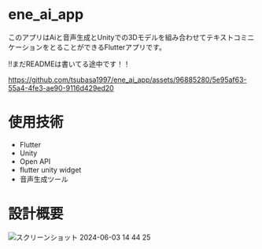 # ene_ai_app
 
このアプリはAiと音声生成とUnityでの3Dモデルを組み合わせてテキストコミニケーションをとることができるFlutterアプリです。

!!まだREADMEは書いてる途中です！！


https://github.com/tsubasa1997/ene_ai_app/assets/96885280/5e95af63-55a4-4fe3-ae90-9116d429ed20

# 使用技術
* Flutter
* Unity
* Open API
* flutter unity widget
* 音声生成ツール

# 設計概要
![スクリーンショット 2024-06-03 14 44 25](https://github.com/tsubasa1997/ene_ai_app/assets/96885280/2e8921f5-1242-438a-9b43-da7e836e9d43)
